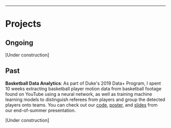 ---
# Projects

## Ongoing

[Under construction]

## Past

**Basketball Data Analytics**: As part of Duke's 2019 Data+ Program, I spent 10 weeks extracting basketball player motion data from basketball footage found on YouTube using a neural network, as well as training machine learning models to distinguish referees from players and group the detected players onto teams. You can check out our <a href="https://github.com/AlexanderBendeck/basketball-analytics">code</a>, <a href="https://github.com/AlexanderBendeck/files/Basketball Poster.pdf">poster</a>, and <a href="https://github.com/AlexanderBendeck/files/Basketball Summary Slides.pdf">slides</a> from our end-of-summer presentation.

[Under construction]
